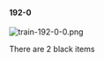 #### 192-0
![train-192-0-0.png](https://github.com/lil-lab/nlvr/raw/master/nlvr/train/images/72/train-192-0-0.png "train-192-0-0.png")

There are 2 black items